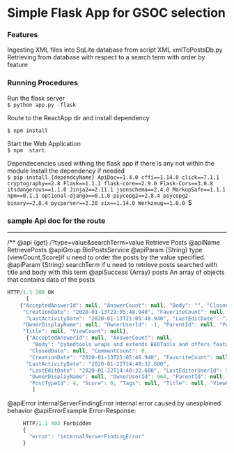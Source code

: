 Simple Flask App for GSOC selection
=============
### Features
Ingesting XML files into SqLite database from script XML xmlToPostsDb.py
Retrieving from database  with respect to a search term with order by feature 


### Running Procedures

Run the flask server <br/>
`$ python app.py -flask `

Route to the ReactApp dir and install dependency <br/>

`$ npm install `

Start the Web Application  <br/>
`$ npm  start `

Dependecencies used withing the flask app if there is any not within the module
Install the dependency if needed <br/>
`$ pip install {dependcyName}
ApiDoc==1.4.0
cffi==1.14.0
click==7.1.1                                                                                  
cryptography==2.8
Flask==1.1.1
flask-core==2.9.0
Flask-Cors==3.0.8
itsdangerous==1.1.0
Jinja2==2.11.1
jsonschema==2.4.0
MarkupSafe==1.1.1
npm==0.1.1
optional-django==0.1.0
psycopg2==2.8.4
psycopg2-binary==2.8.4
pycparser==2.20
six==1.14.0
Werkzeug==1.0.0
`$

### sample Api doc for the route
----
/**
@api {get} /?type=value&searchTerm=value   Retrieve Posts
@apiName RetrievePosts
@apiGroup BioPostsService
@apiParam {String} type          (viewCount,Score)if u need to order the posts by the value specified.
@apiParam {String} searchTerm     if u need to retrieve posts searched with title and body with this term
@apiSuccess {Array}  posts        An array  of objects that contains data of the posts
```javascript
HTTP/1.1 200 OK
      [
    {"AcceptedAnswerId": null, "AnswerCount": null, "Body": "", "ClosedDate": null, "CommentCount": 0,
     "CreationDate": "2020-01-13T21:05:48.940", "FavoriteCount": null, "Id": 11134,
      "LastActivityDate": "2020-01-13T21:05:48.940", "LastEditDate": "2020-01-13T21:05:48.940", "LastEditorUserId": -1,
     "OwnerDisplayName": null, "OwnerUserId": -1, "ParentId": null, "PostTypeId": 5, "Score": 0, "Tags": null,
     "Title": null, "ViewCount": null},
      {"AcceptedAnswerId": null, "AnswerCount": null,
        "Body": "pybedtools wraps and extends BEDTools and offers feature-level manipulations from within Python. ",
       "ClosedDate": null, "CommentCount": 0,
       "CreationDate": "2020-01-13T21:05:48.940", "FavoriteCount": null, "Id": 11135,
      "LastActivityDate": "2020-01-22T14:40:32.600",
       "LastEditDate": "2020-01-22T14:40:32.600", "LastEditorUserId": 964,
       "OwnerDisplayName": null, "OwnerUserId": 964, "ParentId": null,
       "PostTypeId": 4, "Score": 0, "Tags": null, "Title": null, "ViewCount": null}
        ]
```

@apiError internalServerFindingError  internal error caused by unexplained behavior
@apiErrorExample Error-Response:
```javascript
     HTTP/1.1 403 Forbidden
     {
       "error": "internalServerFindingError"
     }

```



